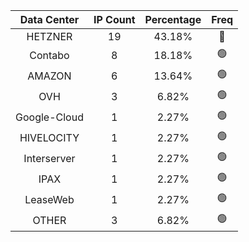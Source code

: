 | Data Center | IP Count | Percentage | Freq |
|:------------:|:--------:|:-----------:|:-----:|
| HETZNER | 19 | 43.18% | 🔴 |
| Contabo | 8 | 18.18% | 🟢 |
| AMAZON | 6 | 13.64% | 🟢 |
| OVH | 3 | 6.82% | 🟢 |
| Google-Cloud | 1 | 2.27% | 🟢 |
| HIVELOCITY | 1 | 2.27% | 🟢 |
| Interserver | 1 | 2.27% | 🟢 |
| IPAX | 1 | 2.27% | 🟢 |
| LeaseWeb | 1 | 2.27% | 🟢 |
| OTHER | 3 | 6.82% | 🟢 |